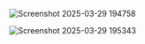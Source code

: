 

![Screenshot 2025-03-29 194758](https://github.com/user-attachments/assets/9b52f8df-e9ba-4b4d-9de8-72fe14d7ece4)


![Screenshot 2025-03-29 195343](https://github.com/user-attachments/assets/e4c9b8bf-9ba7-4817-b6ad-994f5d2b7b5c)
